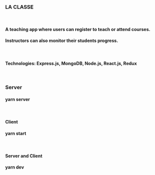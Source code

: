 ### LA CLASSE
<br/>

#### A teaching app where users can register to teach or attend courses.
#### Instructors can also monitor their students progress.
<br/>

#### Technologies: Express.js, MongoDB, Node.js, React.js, Redux
<br/>


### Server 
#### yarn server

<br/>

#### Client
#### yarn start

<br/>

#### Server and Client
#### yarn dev



